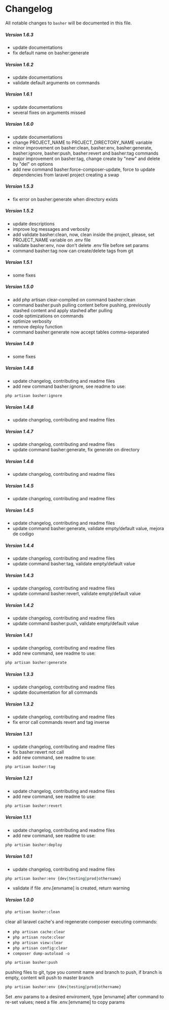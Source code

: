 # Changelog

All notable changes to `basher` will be documented in this file.

##### Version 1.6.3
- update documentations
- fix default name on basher:generate 

##### Version 1.6.2
- update documentations
- validate default arguments on commands

##### Version 1.6.1
- update documentations
- several fixes on arguments missed

##### Version 1.6.0
- update documentations
- change PROJECT_NAME to PROJECT_DIRECTORY_NAME variable
- minor improvement on basher:clean, basher:env, basher:generate, basher:ignore, basher:push, basher:revert and basher:tag commands 
- major improvement on basher:tag, change create by "new" and delete by "del" on options
- add new command basher:force-composer-update, force to update dependencies from laravel project creating a swap

##### Version 1.5.3
- fix error on basher:generate when directory exists

##### Version 1.5.2
- update descriptions
- improve log messages and verbosity
- add validate basher:clean, now, clean inside the project, please, set PROJECT_NAME variable on .env file
- validate basher:env, now don't delete .env file before set params
- command basher:tag now can create/delete tags from git

##### Version 1.5.1
- some fixes

##### Version 1.5.0
- add php artisan clear-compiled on command basher:clean
- command basher:push pulling content before pushing, previously stashed content and apply stashed after pulling
- code optimizations on commands
- optimize verbosity
- remove deploy function
- command basher:generate now accept tables comma-separated

##### Version 1.4.9
- some fixes

##### Version 1.4.8
- update changelog, contributing and readme files
- add new command basher:ignore, see readme to use:
``` bash 
php artisan basher:ignore
```

##### Version 1.4.8
- update changelog, contributing and readme files

##### Version 1.4.7
- update changelog, contributing and readme files
- update command basher:generate, fix generate on directory

##### Version 1.4.6
- update changelog, contributing and readme files

##### Version 1.4.5
- update changelog, contributing and readme files

##### Version 1.4.5
- update changelog, contributing and readme files
- update command basher:generate, validate empty/default value, mejora de codigo

##### Version 1.4.4
- update changelog, contributing and readme files
- update command basher:tag, validate empty/default value

##### Version 1.4.3
- update changelog, contributing and readme files
- update command basher:revert, validate empty/default value

##### Version 1.4.2
- update changelog, contributing and readme files
- update command basher:push, validate empty/default value

##### Version 1.4.1
- update changelog, contributing and readme files
- add new command, see readme to use:
``` bash 
php artisan basher:generate
```

##### Version 1.3.3
- update changelog, contributing and readme files
- update documentation for all commands

##### Version 1.3.2
- update changelog, contributing and readme files
- fix error call commands revert and tag inverse

##### Version 1.3.1
- update changelog, contributing and readme files
- fix basher:revert not call
- add new command, see readme to use:
``` bash 
php artisan basher:tag
```

##### Version 1.2.1
- update changelog, contributing and readme files
- add new command, see readme to use:
``` bash 
php artisan basher:revert
```

##### Version 1.1.1
- update changelog, contributing and readme files
- add new command, see readme to use:
``` bash 
php artisan basher:deploy
```


##### Version 1.0.1
- update changelog, contributing and readme files
``` bash 
php artisan basher:env {dev|testing|prod|othername}
```
- validate if file .env.[envname] is created, return warning

##### Version 1.0.0
``` bash 
php artisan basher:clean
```
clear all laravel cache's and regenerate composer executing commands:
- `php artisan cache:clear`
- `php artisan route:clear`
- `php artisan view:clear`
- `php artisan config:clear`
- `composer dump-autoload -o`

``` bash 
php artisan basher:push
```
pushing files to git, type you commit name and branch to push, if branch is empty, content will push to master branch

``` bash 
php artisan basher:env {dev|testing|prod|othername}
```
Set .env params to a desired enviroment, type [envname] after command to re-set values; need a file .env.[envname] to copy params
